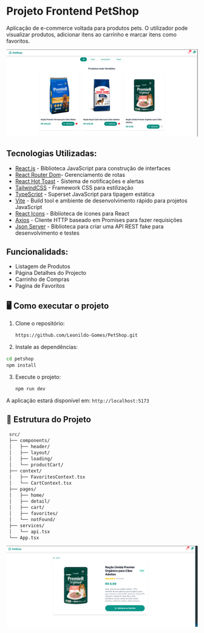 # Projeto Frontend PetShop

Aplicação de e-commerce voltada para produtos pets. O utilizador pode visualizar produtos, adicionar itens ao carrinho e marcar itens como favoritos.

<img src="screenshot/home.png" alt="Tela de login" width="1200"/>

## Tecnologias Utilizadas:

- [React.js](https://reactjs.org/) - Biblioteca JavaScript para construção de interfaces
- [React Router Dom](https://reactrouter.com/)- Gerenciamento de rotas
- [React Hot Toast](https://react-hot-toast.com/) - Sistema de notificações e alertas
- [TailwindCSS](https://tailwindcss.com/) - Framework CSS para estilização
- [TypeScript](https://www.typescriptlang.org/) - Superset JavaScript para tipagem estática
- [Vite](https://vitejs.dev/) - Build tool e ambiente de desenvolvimento rápido para projetos JavaScript
- [React Icons](https://react-icons.github.io/react-icons/) - Biblioteca de ícones para React
- [Axios](https://axios-http.com/docs/intro) - Cliente HTTP baseado em Promises para fazer requisições
- [Json Server](https://github.com/typicode/json-server) - Biblioteca para criar uma API REST fake para desenvolvimento e testes

## Funcionalidads:

 - Listagem de Produtos
 - Página Detalhes do Projecto
 - Carrinho de Compras
 - Pagina de Favoritos




## 🖥️ Como executar o projeto

1. Clone o repositório:
    ```bash
    https://github.com/Leonildo-Gomes/PetShop.git
    ```

2. Instale as dependências:
  ```bash
  cd petshop
  npm install
  ```

3. Execute o projeto:
    ```bash
    npm run dev
    ```
A aplicação estará disponível em: `http://localhost:5173`



## 📂 Estrutura do Projeto

```
 src/
 ├── components/
 │   ├── header/
 │   ├── layout/
 │   ├── loading/
 │   └── productCart/
 ├── context/
 │   ├── FavoritesContext.tsx
 │   └── CartContext.tsx
 ├── pages/
 │   ├── home/
 │   ├── detail/
 │   ├── cart/
 │   ├── favorites/
 │   └── notFound/
 ├── services/
 │   └── api.tsx
 └── App.tsx
 ```




 ![Tela de login](screenshot/Detail.png)